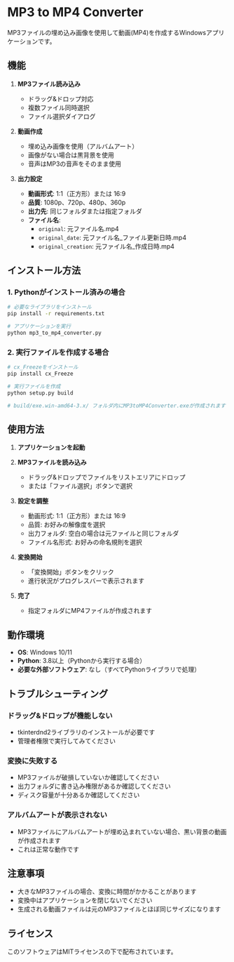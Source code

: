 # MP3 to MP4 Converter

MP3ファイルの埋め込み画像を使用して動画(MP4)を作成するWindowsアプリケーションです。

## 機能

1. **MP3ファイル読み込み**
   - ドラッグ&ドロップ対応
   - 複数ファイル同時選択
   - ファイル選択ダイアログ

2. **動画作成**
   - 埋め込み画像を使用（アルバムアート）
   - 画像がない場合は黒背景を使用
   - 音声はMP3の音声をそのまま使用

3. **出力設定**
   - **動画形式**: 1:1（正方形）または 16:9
   - **品質**: 1080p、720p、480p、360p
   - **出力先**: 同じフォルダまたは指定フォルダ
   - **ファイル名**: 
     - `original`: 元ファイル名.mp4
     - `original_date`: 元ファイル名_ファイル更新日時.mp4
     - `original_creation`: 元ファイル名_作成日時.mp4

## インストール方法

### 1. Pythonがインストール済みの場合

```bash
# 必要なライブラリをインストール
pip install -r requirements.txt

# アプリケーションを実行
python mp3_to_mp4_converter.py
```

### 2. 実行ファイルを作成する場合

```bash
# cx_Freezeをインストール
pip install cx_Freeze

# 実行ファイルを作成
python setup.py build

# build/exe.win-amd64-3.x/ フォルダ内にMP3toMP4Converter.exeが作成されます
```

## 使用方法

1. **アプリケーションを起動**

2. **MP3ファイルを読み込み**
   - ドラッグ&ドロップでファイルをリストエリアにドロップ
   - または「ファイル選択」ボタンで選択

3. **設定を調整**
   - 動画形式: 1:1（正方形）または 16:9
   - 品質: お好みの解像度を選択
   - 出力フォルダ: 空白の場合は元ファイルと同じフォルダ
   - ファイル名形式: お好みの命名規則を選択

4. **変換開始**
   - 「変換開始」ボタンをクリック
   - 進行状況がプログレスバーで表示されます

5. **完了**
   - 指定フォルダにMP4ファイルが作成されます

## 動作環境

- **OS**: Windows 10/11
- **Python**: 3.8以上（Pythonから実行する場合）
- **必要な外部ソフトウェア**: なし（すべてPythonライブラリで処理）

## トラブルシューティング

### ドラッグ&ドロップが機能しない
- tkinterdnd2ライブラリのインストールが必要です
- 管理者権限で実行してみてください

### 変換に失敗する
- MP3ファイルが破損していないか確認してください
- 出力フォルダに書き込み権限があるか確認してください
- ディスク容量が十分あるか確認してください

### アルバムアートが表示されない
- MP3ファイルにアルバムアートが埋め込まれていない場合、黒い背景の動画が作成されます
- これは正常な動作です

## 注意事項

- 大きなMP3ファイルの場合、変換に時間がかかることがあります
- 変換中はアプリケーションを閉じないでください
- 生成される動画ファイルは元のMP3ファイルとほぼ同じサイズになります

## ライセンス

このソフトウェアはMITライセンスの下で配布されています。